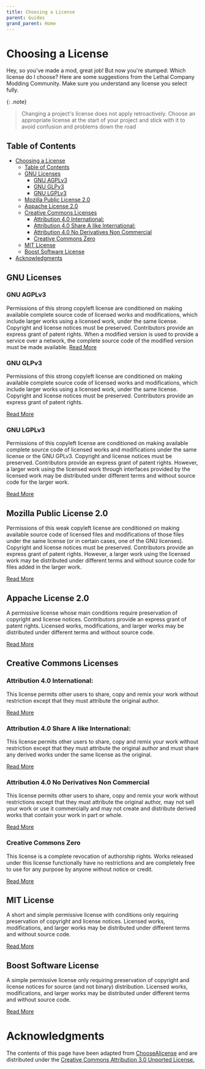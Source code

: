 ```yaml
---
title: Choosing a License
parent: Guides
grand_parent: Home
---
```


# Choosing a License

Hey, so you've made a mod, great job! But now you're stumped: Which license do I choose? Here are some suggestions from the Lethal Company Modding Community. Make sure you understand any license you select fully.

{: .note}
> Changing a project's license does not apply retroactively. Choose an appropriate license at the start of your project and stick with it to avoid confusion and problems down the road

## Table of Contents

- [Choosing a License](#choosing-a-license)
  - [Table of Contents](#table-of-contents)
  - [GNU Licenses](#gnu-licenses)
    - [GNU AGPLv3](#gnu-agplv3)
    - [GNU GLPv3](#gnu-glpv3)
    - [GNU LGPLv3](#gnu-lgplv3)
  - [Mozilla Public License 2.0](#mozilla-public-license-20)
  - [Appache License 2.0](#appache-license-20)
  - [Creative Commons Licenses](#creative-commons-licenses)
    - [Attribution 4.0 International:](#attribution-40-international)
    - [Attribution 4.0 Share A like International:](#attribution-40-share-a-like-international)
    - [Attribution 4.0 No Derivatives Non Commercial](#attribution-40-no-derivatives-non-commercial)
    - [Creative Commons Zero](#creative-commons-zero)
  - [MIT License](#mit-license)
  - [Boost Software License](#boost-software-license)
- [Acknowledgments](#acknowledgments)


## GNU Licenses

### GNU AGPLv3

Permissions of this strong copyleft license are conditioned on making available complete source code of licensed works and modifications, which include larger works using a licensed work, under the same license. Copyright and license notices must be preserved. Contributors provide an express grant of patent rights. When a modified version is used to provide a service over a network, the complete source code of the modified version must be made available.
[Read More](https://choosealicense.com/licenses/agpl-3.0/)

### GNU GLPv3

Permissions of this strong copyleft license are conditioned on making available complete source code of licensed works and modifications, which include larger works using a licensed work, under the same license. Copyright and license notices must be preserved. Contributors provide an express grant of patent rights.

[Read More](https://choosealicense.com/licenses/gpl-3.0/)

### GNU LGPLv3

Permissions of this copyleft license are conditioned on making available complete source code of licensed works and modifications under the same license or the GNU GPLv3. Copyright and license notices must be preserved. Contributors provide an express grant of patent rights. However, a larger work using the licensed work through interfaces provided by the licensed work may be distributed under different terms and without source code for the larger work.

[Read More](https://choosealicense.com/licenses/lgpl-3.0/)

## Mozilla Public License 2.0

Permissions of this weak copyleft license are conditioned on making available source code of licensed files and modifications of those files under the same license (or in certain cases, one of the GNU licenses). Copyright and license notices must be preserved. Contributors provide an express grant of patent rights. However, a larger work using the licensed work may be distributed under different terms and without source code for files added in the larger work.

[Read More](https://choosealicense.com/licenses/mpl-2.0/)

## Appache License 2.0

A permissive license whose main conditions require preservation of copyright and license notices. Contributors provide an express grant of patent rights. Licensed works, modifications, and larger works may be distributed under different terms and without source code.

[Read More](https://choosealicense.com/licenses/apache-2.0/)

## Creative Commons Licenses

### Attribution 4.0 International:

This license permits other users to share, copy and remix your work without restriction except that they must attribute the original author.

[Read More](https://creativecommons.org/licenses/by/4.0/deed.en)

### Attribution 4.0 Share A like International:

This license permits other users to share, copy and remix your work without restriction except that they must attribute the original author and must share any derived works under the same license as the original.

[Read More](https://creativecommons.org/licenses/by-sa/4.0/deed.en)

### Attribution 4.0 No Derivatives Non Commercial 

This license permits other users to share, copy and remix your work without restrictions except that they must attribute the original author, may not sell your work or use it commercially and may not create and distribute derived works that contain your work in part or whole.

[Read More](https://creativecommons.org/licenses/by-nc-nd/4.0/)

### Creative Commons Zero

This license is a complete revocation of authorship rights. Works released under this license functionally have no restrictions and are completely free to use for any purpose by anyone without notice or credit.

[Read More](https://creativecommons.org/publicdomain/zero/1.0/)

## MIT License

A short and simple permissive license with conditions only requiring preservation of copyright and license notices. Licensed works, modifications, and larger works may be distributed under different terms and without source code.

[Read More](https://choosealicense.com/licenses/mit/)

## Boost Software License

A simple permissive license only requiring preservation of copyright and license notices for source (and not binary) distribution. Licensed works, modifications, and larger works may be distributed under different terms and without source code.

[Read More](https://choosealicense.com/licenses/bsl-1.0/)

# Acknowledgments

The contents of this page have been adapted from [ChooseAlicense](https://choosealicense.com/) and are distributed under the [Creative Commons Attribution 3.0 Unported License.](https://creativecommons.org/licenses/by/3.0/)